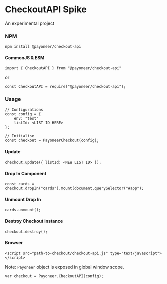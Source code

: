 # CheckoutAPI Spike
An experimental project

### NPM
    npm install @payoneer/checkout-api
#### CommonJS & ESM

    import { CheckoutAPI } from "@payoneer/checkout-api"
   or

    const CheckoutAPI = require("@payoneer/checkout-api");

### Usage
    // Configurations
    const config = {
	    env: "test"
	    listId: <LIST ID HERE>
	};

	// Initialise
    const checkout = PayoneerCheckout(config);

#### Update
    checkout.update({ listId: <NEW LIST ID> });

#### Drop In Component
    const cards = checkout.dropIn("cards").mount(document.querySelector("#app");

#### Unmount Drop In
    cards.unmount();
#### Destroy Checkout instance

    checkout.destroy();

#### Browser

    <script src="path-to-checkout/checkout-api.js" type="text/javascript"></script>
Note: `Payoneer` object is exposed in global window scope.

    var checkout = Payoneer.CheckoutAPI(config);
